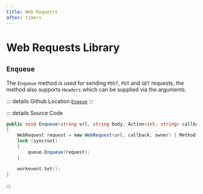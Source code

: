 ```yaml
---
title: Web Requests
after: timers
---
```


# Web Requests Library

## `Enqueue`

The `Enqueue` method is used for sending `POST`, `PUT` and `GET` requests, the method also supports `Headers` which can be supplied via the arguments.

::: details Github Location
[`Enqeue`](https://github.com/OxideMod/Oxide.Core/blob/develop/src/Libraries/WebRequests.cs#L492)
:::

::: details Source Code
```csharp
public void Enqueue(string url, string body, Action<int, string> callback, Plugin owner, RequestMethod method = RequestMethod.GET, Dictionary<string, string> headers = null, float timeout = 0f)
{
    WebRequest request = new WebRequest(url, callback, owner) { Method = method.ToString(), RequestHeaders = headers, Timeout = timeout, Body = body };
    lock (syncroot)
    {
        queue.Enqueue(request);
    }

    workevent.Set();
}
```
:::